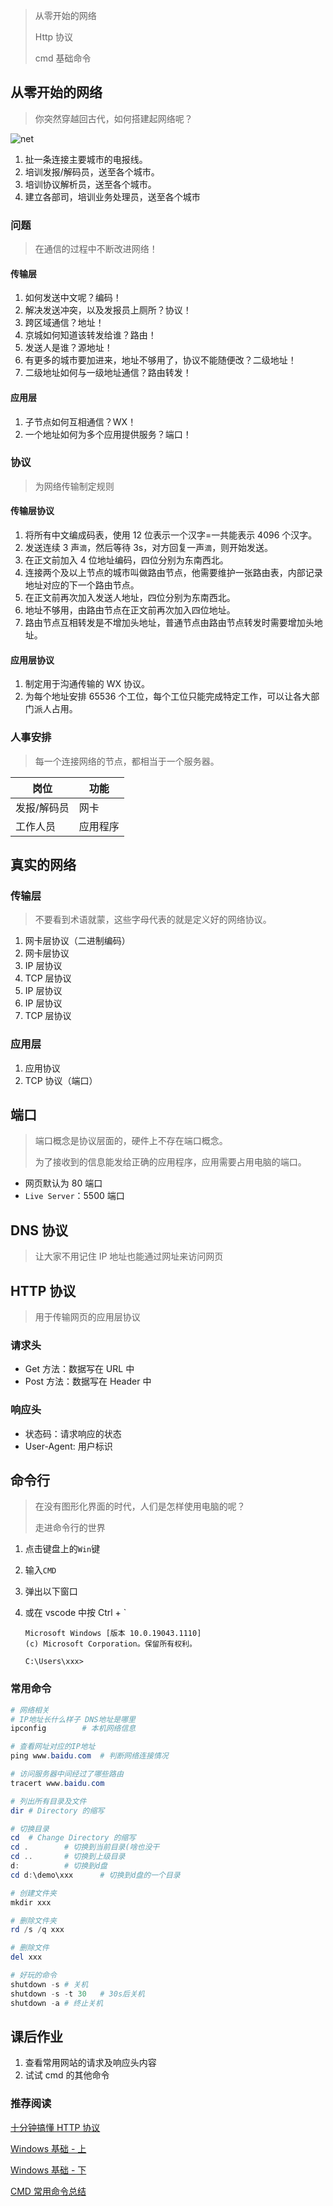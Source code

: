 > 从零开始的网络
>
> Http 协议
>
> cmd 基础命令

## 从零开始的网络

> 你突然穿越回古代，如何搭建起网络呢？

![net](https://img-1257284600.cos.ap-beijing.myqcloud.com/2021/IMG_0813.jpg)

1. 扯一条连接主要城市的电报线。
2. 培训发报/解码员，送至各个城市。
3. 培训协议解析员，送至各个城市。
4. 建立各部司，培训业务处理员，送至各个城市

### 问题

> 在通信的过程中不断改进网络！

#### 传输层

1. 如何发送中文呢？编码！
2. 解决发送冲突，以及发报员上厕所？协议！
3. 跨区域通信？地址！
4. 京城如何知道该转发给谁？路由！
5. 发送人是谁？源地址！
6. 有更多的城市要加进来，地址不够用了，协议不能随便改？二级地址！
7. 二级地址如何与一级地址通信？路由转发！

#### 应用层

1. 子节点如何互相通信？WX！
2. 一个地址如何为多个应用提供服务？端口！

### 协议

> 为网络传输制定规则

#### 传输层协议

1. 将所有中文编成码表，使用 12 位表示一个汉字=一共能表示 4096 个汉字。
2. 发送连续 3 声`滴`，然后等待 3s，对方回复一声`滴`，则开始发送。
3. 在正文前加入 4 位地址编码，四位分别为东南西北。
4. 连接两个及以上节点的城市叫做路由节点，他需要维护一张路由表，内部记录地址对应的下一个路由节点。
5. 在正文前再次加入发送人地址，四位分别为东南西北。
6. 地址不够用，由路由节点在正文前再次加入四位地址。
7. 路由节点互相转发是不增加头地址，普通节点由路由节点转发时需要增加头地址。

#### 应用层协议

1. 制定用于沟通传输的 WX 协议。
2. 为每个地址安排 65536 个工位，每个工位只能完成特定工作，可以让各大部门派人占用。

### 人事安排

> 每一个连接网络的节点，都相当于一个服务器。

| 岗位        | 功能     |
| ----------- | -------- |
| 发报/解码员 | 网卡     |
| 工作人员    | 应用程序 |

## 真实的网络

### 传输层

> 不要看到术语就蒙，这些字母代表的就是定义好的网络协议。

1. 网卡层协议（二进制编码）
2. 网卡层协议
3. IP 层协议
4. TCP 层协议
5. IP 层协议
6. IP 层协议
7. TCP 层协议

### 应用层

1. 应用协议
2. TCP 协议（端口）

## 端口

> 端口概念是协议层面的，硬件上不存在端口概念。
>
> 为了接收到的信息能发给正确的应用程序，应用需要占用电脑的端口。

- 网页默认为 80 端口
- `Live Server`：5500 端口

## DNS 协议

> 让大家不用记住 IP 地址也能通过网址来访问网页

## HTTP 协议

> 用于传输网页的应用层协议

### 请求头

- Get 方法：数据写在 URL 中
- Post 方法：数据写在 Header 中

### 响应头

- 状态码：请求响应的状态
- User-Agent: 用户标识

## 命令行

> 在没有图形化界面的时代，人们是怎样使用电脑的呢？
>
> 走进命令行的世界

1. 点击键盘上的`Win`键

2. 输入`CMD`

3. 弹出以下窗口

4. 或在 vscode 中按 Ctrl + `

   ```
   Microsoft Windows [版本 10.0.19043.1110]
   (c) Microsoft Corporation。保留所有权利。

   C:\Users\xxx>
   ```

### 常用命令

```powershell
# 网络相关
# IP地址长什么样子 DNS地址是哪里
ipconfig		# 本机网络信息

# 查看网址对应的IP地址
ping www.baidu.com	# 判断网络连接情况

# 访问服务器中间经过了哪些路由
tracert www.baidu.com

# 列出所有目录及文件
dir	# Directory 的缩写

# 切换目录
cd 	# Change Directory 的缩写
cd .		# 切换到当前目录(啥也没干
cd ..		# 切换到上级目录
d:			# 切换到d盘
cd d:\demo\xxx		# 切换到d盘的一个目录

# 创建文件夹
mkdir xxx

# 删除文件夹
rd /s /q xxx

# 删除文件
del xxx

# 好玩的命令
shutdown -s # 关机
shutdown -s -t 30	# 30s后关机
shutdown -a	# 终止关机
```

## 课后作业

1. 查看常用网站的请求及响应头内容
2. 试试 cmd 的其他命令

### 推荐阅读

[十分钟搞懂 HTTP 协议](https://zhuanlan.zhihu.com/p/72616216)

[Windows 基础 - 上](https://zhuanlan.zhihu.com/p/87943356)

[Windows 基础 - 下](https://zhuanlan.zhihu.com/p/88143812)

[CMD 常用命令总结](https://zhuanlan.zhihu.com/p/415002296)
